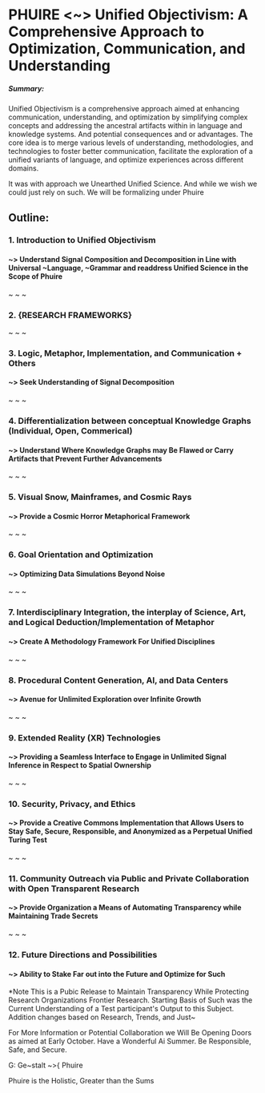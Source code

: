 # PHUIRE <~> Unified Objectivism: A Comprehensive Approach to Optimization, Communication, and Understanding

##### Summary:
Unified Objectivism is a comprehensive approach aimed at enhancing communication, understanding, and optimization by simplifying complex concepts and addressing the ancestral artifacts within in language and knowledge systems. And potential consequences and or advantages. The core idea is to merge various levels of understanding, methodologies, and technologies to foster better communication, facilitate the exploration of a unified variants of language, and optimize experiences across different domains.

It was with approach we Unearthed Unified Science. And while we wish we could just rely on such. We will be formalizing under Phuire

## Outline:

### 1. Introduction to Unified Objectivism
#### ~> Understand Signal Composition and Decomposition in Line with Universal ~Language, ~Grammar and readdress Unified Science in the Scope of Phuire
~ ~ ~
### 2. {RESEARCH FRAMEWORKS}
~ ~ ~
### 3. Logic, Metaphor, Implementation, and Communication + Others
#### ~> Seek Understanding of Signal Decomposition
~ ~ ~
### 4. Differentialization between conceptual Knowledge Graphs (Individual, Open, Commerical)
#### ~> Understand Where Knowledge Graphs may Be Flawed or Carry Artifacts that Prevent Further Advancements
~ ~ ~
### 5. Visual Snow, Mainframes, and Cosmic Rays
#### ~> Provide a Cosmic Horror Metaphorical Framework
~ ~ ~
### 6. Goal Orientation and Optimization
#### ~> Optimizing Data Simulations Beyond Noise
~ ~ ~
### 7. Interdisciplinary Integration, the interplay of Science, Art, and Logical Deduction/Implementation of Metaphor
#### ~> Create A Methodology Framework For Unified Disciplines
~ ~ ~
### 8. Procedural Content Generation, AI, and Data Centers
#### ~> Avenue for Unlimited Exploration over Infinite Growth
~ ~ ~
### 9. Extended Reality (XR) Technologies
#### ~> Providing a Seamless Interface to Engage in Unlimited Signal Inference in Respect to Spatial Ownership
~ ~ ~
### 10. Security, Privacy, and Ethics
#### ~> Provide a Creative Commons Implementation that Allows Users to Stay Safe, Secure, Responsible, and Anonymized as a Perpetual Unified Turing Test
~ ~ ~
### 11. Community Outreach via Public and Private Collaboration with Open Transparent Research
#### ~> Provide Organization a Means of Automating Transparency while Maintaining Trade Secrets
~ ~ ~
### 12. Future Directions and Possibilities
#### ~> Ability to Stake Far out into the Future and Optimize for Such

*Note This is a Pubic Release to Maintain Transparency While Protecting Research Organizations Frontier Research. Starting Basis of Such was the Current Understanding of a Test participant's Output to this Subject. Addition changes based on Research, Trends, and Just~

For More Information or Potential Collaboration we Will Be Opening Doors as aimed at Early October. Have a Wonderful Ai Summer. Be Responsible, Safe, and Secure.

G: Ge~stalt ~>{ Phuire

Phuire is the Holistic, Greater than the Sums
